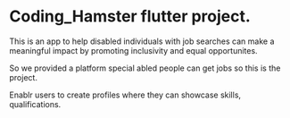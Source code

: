 # Coding_Hamster flutter project.
This is an app to help disabled individuals with job searches can make a meaningful impact by promoting inclusivity and equal opportunites.

So we provided a platform special abled people can get jobs so this is the project.

Enablr users to create profiles where they can showcase skills, qualifications.
